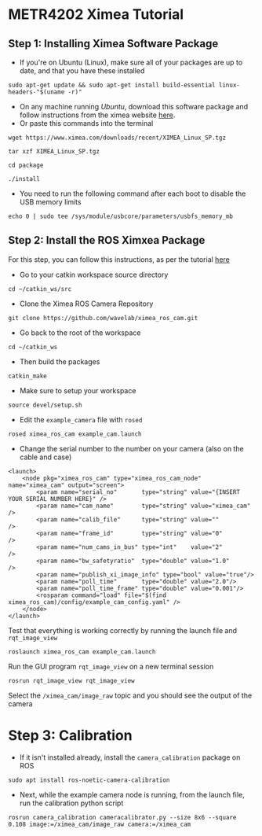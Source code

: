 # METR4202 Ximea Tutorial
## Step 1: Installing Ximea Software Package
- If you're on Ubuntu (Linux), make sure all of your packages are up to date, and that you have these installed
```
sudo apt-get update && sudo apt-get install build-essential linux-headers-"$(uname -r)" 
```
- On any machine running *Ubuntu*, download this software package and follow instructions from the ximea website [here](https://www.ximea.com/support/wiki/apis/ximea_linux_software_package).
- Or paste this commands into the terminal
```
wget https://www.ximea.com/downloads/recent/XIMEA_Linux_SP.tgz
```
```
tar xzf XIMEA_Linux_SP.tgz
```
```
cd package
```
```
./install
```
- You need to run the following command after each boot to disable the USB memory limits
```
echo 0 | sudo tee /sys/module/usbcore/parameters/usbfs_memory_mb
```
## Step 2: Install the ROS Ximxea Package
For this step, you can follow this instructions, as per the tutorial [here](https://github.com/wavelab/ximea_ros_cam)
- Go to your catkin workspace source directory
```
cd ~/catkin_ws/src
```
- Clone the Ximea ROS Camera Repository

```
git clone https://github.com/wavelab/ximea_ros_cam.git
```
- Go back to the root of the workspace

```
cd ~/catkin_ws
```
- Then build the packages

```
catkin_make
```
- Make sure to setup your workspace

```
source devel/setup.sh
```
- Edit the ```example_camera``` file with ```rosed```

```
rosed ximea_ros_cam example_cam.launch
```
- Change the serial number to the number on your camera (also on the cable and case)

```
<launch>
    <node pkg="ximea_ros_cam" type="ximea_ros_cam_node" name="ximea_cam" output="screen">
        <param name="serial_no"       type="string" value="{INSERT YOUR SERIAL NUMBER HERE}" />
        <param name="cam_name"        type="string" value="ximea_cam" />
        <param name="calib_file"      type="string" value=""         />
        <param name="frame_id"        type="string" value="0"        />
        <param name="num_cams_in_bus" type="int"    value="2"        />
        <param name="bw_safetyratio"  type="double" value="1.0"      />
        <param name="publish_xi_image_info" type="bool" value="true"/>
        <param name="poll_time"       type="double" value="2.0"/>
        <param name="poll_time_frame" type="double" value="0.001"/>
        <rosparam command="load" file="$(find ximea_ros_cam)/config/example_cam_config.yaml" />
    </node>
</launch>
```
Test that everything is working correctly by running the launch file and ```rqt_image_view```

```
roslaunch ximea_ros_cam example_cam.launch
```
Run the GUI program ```rqt_image_view``` on a new terminal session
```
rosrun rqt_image_view rqt_image_view
```
Select the ```/ximea_cam/image_raw``` topic and you should see the output of the camera
# Step 3: Calibration
- If it isn't installed already, install the ```camera_calibration``` package on ROS

```sudo apt install ros-noetic-camera-calibration```
- Next, while the example camera node is running, from the launch file, run the calibration python script

```
rosrun camera_calibration cameracalibrator.py --size 8x6 --square 0.108 image:=/ximea_cam/image_raw camera:=/ximea_cam
```
